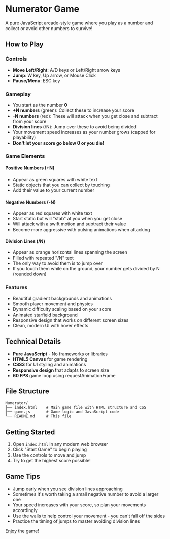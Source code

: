 # Numerator Game

A pure JavaScript arcade-style game where you play as a number and collect or avoid other numbers to survive!

## How to Play

### Controls
- **Move Left/Right**: A/D keys or Left/Right arrow keys
- **Jump**: W key, Up arrow, or Mouse Click
- **Pause/Menu**: ESC key

### Gameplay
- You start as the number **0**
- **+N numbers** (green): Collect these to increase your score
- **-N numbers** (red): These will attack when you get close and subtract from your score
- **Division lines** (/N): Jump over these to avoid being divided
- Your movement speed increases as your number grows (capped for playability)
- **Don't let your score go below 0 or you die!**

### Game Elements

#### Positive Numbers (+N)
- Appear as green squares with white text
- Static objects that you can collect by touching
- Add their value to your current number

#### Negative Numbers (-N)
- Appear as red squares with white text
- Start static but will "stab" at you when you get close
- Will attack with a swift motion and subtract their value
- Become more aggressive with pulsing animations when attacking

#### Division Lines (/N)
- Appear as orange horizontal lines spanning the screen
- Filled with repeated "/N" text
- The only way to avoid them is to jump over
- If you touch them while on the ground, your number gets divided by N (rounded down)

### Features
- Beautiful gradient backgrounds and animations
- Smooth player movement and physics
- Dynamic difficulty scaling based on your score
- Animated starfield background
- Responsive design that works on different screen sizes
- Clean, modern UI with hover effects

## Technical Details

- **Pure JavaScript** - No frameworks or libraries
- **HTML5 Canvas** for game rendering
- **CSS3** for UI styling and animations
- **Responsive design** that adapts to screen size
- **60 FPS** game loop using requestAnimationFrame

## File Structure

```
Numerator/
├── index.html    # Main game file with HTML structure and CSS
├── game.js       # Game logic and JavaScript code
└── README.md     # This file
```

## Getting Started

1. Open `index.html` in any modern web browser
2. Click "Start Game" to begin playing
3. Use the controls to move and jump
4. Try to get the highest score possible!

## Game Tips

- Jump early when you see division lines approaching
- Sometimes it's worth taking a small negative number to avoid a larger one
- Your speed increases with your score, so plan your movements accordingly
- Use the walls to help control your movement - you can't fall off the sides
- Practice the timing of jumps to master avoiding division lines

Enjoy the game!
